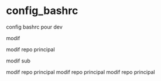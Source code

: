 # config_bashrc
config bashrc pour dev

modif

modif repo principal

modif sub

modif repo principal
modif repo principal
modif repo principal

